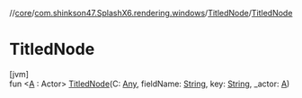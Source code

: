 //[core](../../../index.md)/[com.shinkson47.SplashX6.rendering.windows](../index.md)/[TitledNode](index.md)/[TitledNode](-titled-node.md)

# TitledNode

[jvm]\
fun &lt;[A](index.md) : Actor&gt; [TitledNode](-titled-node.md)(C: [Any](https://kotlinlang.org/api/latest/jvm/stdlib/kotlin/-any/index.html), fieldName: [String](https://kotlinlang.org/api/latest/jvm/stdlib/kotlin/-string/index.html), key: [String](https://kotlinlang.org/api/latest/jvm/stdlib/kotlin/-string/index.html), _actor: [A](index.md))
